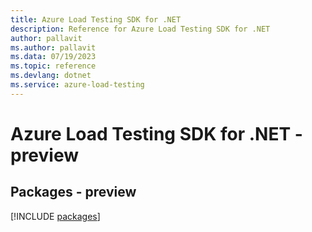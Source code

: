 ```yaml
---
title: Azure Load Testing SDK for .NET
description: Reference for Azure Load Testing SDK for .NET
author: pallavit
ms.author: pallavit
ms.data: 07/19/2023
ms.topic: reference
ms.devlang: dotnet
ms.service: azure-load-testing
---
```

# Azure Load Testing SDK for .NET - preview
## Packages - preview
[!INCLUDE [packages](load-testing-index.md)]
